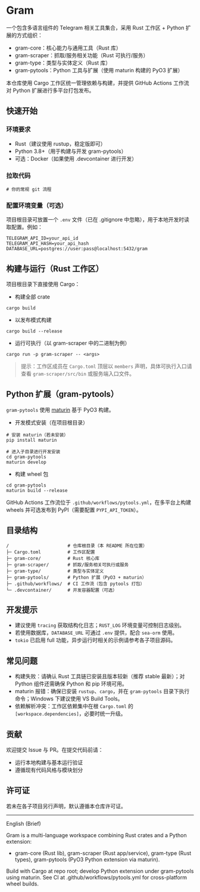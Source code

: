 # Gram

一个包含多语言组件的 Telegram 相关工具集合，采用 Rust 工作区 + Python 扩展的方式组织：

- gram-core：核心能力与通用工具（Rust 库）
- gram-scraper：抓取/服务相关功能（Rust 可执行/服务）
- gram-type：类型与实体定义（Rust 库）
- gram-pytools：Python 工具与扩展（使用 maturin 构建的 PyO3 扩展）

本仓库使用 Cargo 工作区统一管理依赖与构建，并提供 GitHub Actions 工作流对 Python 扩展进行多平台打包发布。


## 快速开始

### 环境要求
- Rust（建议使用 rustup，稳定版即可）
- Python 3.8+（用于构建与开发 gram-pytools）
- 可选：Docker（如果使用 .devcontainer 进行开发）

### 拉取代码
```
# 你的常规 git 流程
```

### 配置环境变量（可选）
项目根目录可放置一个 `.env` 文件（已在 .gitignore 中忽略），用于本地开发时读取配置。例如：
```
TELEGRAM_API_ID=your_api_id
TELEGRAM_API_HASH=your_api_hash
DATABASE_URL=postgres://user:pass@localhost:5432/gram
```


## 构建与运行（Rust 工作区）
项目根目录下直接使用 Cargo：

- 构建全部 crate
```
cargo build
```

- 以发布模式构建
```
cargo build --release
```

- 运行可执行（以 gram-scraper 中的二进制为例）
```
cargo run -p gram-scraper -- <args>
```

> 提示：工作区成员在 `Cargo.toml` 顶层以 `members` 声明，具体可执行入口请查看 `gram-scraper/src/bin` 或服务端入口文件。


## Python 扩展（gram-pytools）
`gram-pytools` 使用 [maturin](https://github.com/PyO3/maturin) 基于 PyO3 构建。

- 开发模式安装（在项目根目录）
```
# 安装 maturin（若未安装）
pip install maturin

# 进入子目录进行开发安装
cd gram-pytools
maturin develop
```

- 构建 wheel 包
```
cd gram-pytools
maturin build --release
```

GitHub Actions 工作流位于 `.github/workflows/pytools.yml`，在多平台上构建 wheels 并可选发布到 PyPI（需要配置 `PYPI_API_TOKEN`）。


## 目录结构

```
/                      # 仓库根目录（本 README 所在位置）
├─ Cargo.toml          # 工作区配置
├─ gram-core/          # Rust 核心库
├─ gram-scraper/       # 抓取/服务相关可执行或服务
├─ gram-type/          # 类型与实体定义
├─ gram-pytools/       # Python 扩展（PyO3 + maturin）
├─ .github/workflows/  # CI 工作流（包含 pytools 打包）
└─ .devcontainer/      # 开发容器配置（可选）
```


## 开发提示
- 建议使用 `tracing` 获取结构化日志；`RUST_LOG` 环境变量可控制日志级别。
- 若使用数据库，`DATABASE_URL` 可通过 `.env` 提供，配合 `sea-orm` 使用。
- `tokio` 已启用 full 功能，异步运行时相关的示例请参考各子项目源码。


## 常见问题
- 构建失败：请确认 Rust 工具链已安装且版本较新（推荐 stable 最新）；对 Python 组件还需确保 Python 和 pip 环境可用。
- maturin 报错：确保已安装 `rustup`、`cargo`，并在 `gram-pytools` 目录下执行命令；Windows 下建议使用 VS Build Tools。
- 依赖解析冲突：工作区依赖集中在根 `Cargo.toml` 的 `[workspace.dependencies]`，必要时统一升级。


## 贡献
欢迎提交 Issue 与 PR。在提交代码前请：
- 运行本地构建与基本运行验证
- 遵循现有代码风格与模块划分


## 许可证
若未在各子项目另行声明，默认遵循本仓库许可证。


---

English (Brief)

Gram is a multi-language workspace combining Rust crates and a Python extension:
- gram-core (Rust lib), gram-scraper (Rust app/service), gram-type (Rust types), gram-pytools (PyO3 Python extension via maturin).

Build with Cargo at repo root; develop Python extension under gram-pytools using maturin. See CI at .github/workflows/pytools.yml for cross-platform wheel builds.

